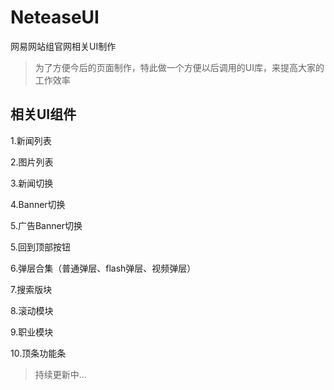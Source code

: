 NeteaseUI
=========

网易网站组官网相关UI制作
 <blockquote>为了方便今后的页面制作，特此做一个方便以后调用的UI库，来提高大家的工作效率</blockquote>


**相关UI组件**
--------------------

 1.新闻列表

 2.图片列表

 3.新闻切换

 4.Banner切换

 5.广告Banner切换

 5.回到顶部按钮

 6.弹层合集（普通弹层、flash弹层、视频弹层）

 7.搜索版块

 8.滚动模块

 9.职业模块

 10.顶条功能条

 >持续更新中...
